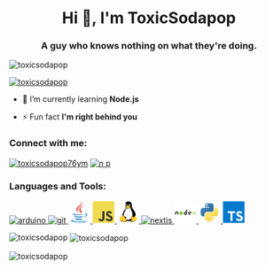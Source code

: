<h1 align="center">Hi 👋, I'm ToxicSodapop</h1>
<h3 align="center">A guy who knows nothing on what they're doing.</h3>

<p align="left"> <img src="https://komarev.com/ghpvc/?username=toxicsodapop&label=Profile%20views&color=0e75b6&style=flat" alt="toxicsodapop" /> </p>

<p align="left"> <a href="https://github.com/ryo-ma/github-profile-trophy"><img src="https://github-profile-trophy.vercel.app/?username=toxicsodapop" alt="toxicsodapop" /></a> </p>

- 🌱 I’m currently learning **Node.js**

- ⚡ Fun fact **I'm right behind you**

<h3 align="left">Connect with me:</h3>
<p align="left">
<a href="https://codesandbox.com/toxicsodapop76ym" target="blank"><img align="center" src="https://raw.githubusercontent.com/rahuldkjain/github-profile-readme-generator/master/src/images/icons/Social/codesandbox.svg" alt="toxicsodapop76ym" height="30" width="40" /></a>
<a href="https://www.leetcode.com/n p" target="blank"><img align="center" src="https://raw.githubusercontent.com/rahuldkjain/github-profile-readme-generator/master/src/images/icons/Social/leet-code.svg" alt="n p" height="30" width="40" /></a>
</p>

<h3 align="left">Languages and Tools:</h3>
<p align="left"> <a href="https://www.arduino.cc/" target="_blank" rel="noreferrer"> <img src="https://cdn.worldvectorlogo.com/logos/arduino-1.svg" alt="arduino" width="40" height="40"/> </a> <a href="https://git-scm.com/" target="_blank" rel="noreferrer"> <img src="https://www.vectorlogo.zone/logos/git-scm/git-scm-icon.svg" alt="git" width="40" height="40"/> </a> <a href="https://www.java.com" target="_blank" rel="noreferrer"> <img src="https://raw.githubusercontent.com/devicons/devicon/master/icons/java/java-original.svg" alt="java" width="40" height="40"/> </a> <a href="https://developer.mozilla.org/en-US/docs/Web/JavaScript" target="_blank" rel="noreferrer"> <img src="https://raw.githubusercontent.com/devicons/devicon/master/icons/javascript/javascript-original.svg" alt="javascript" width="40" height="40"/> </a> <a href="https://www.linux.org/" target="_blank" rel="noreferrer"> <img src="https://raw.githubusercontent.com/devicons/devicon/master/icons/linux/linux-original.svg" alt="linux" width="40" height="40"/> </a> <a href="https://nextjs.org/" target="_blank" rel="noreferrer"> <img src="https://cdn.worldvectorlogo.com/logos/nextjs-2.svg" alt="nextjs" width="40" height="40"/> </a> <a href="https://nodejs.org" target="_blank" rel="noreferrer"> <img src="https://raw.githubusercontent.com/devicons/devicon/master/icons/nodejs/nodejs-original-wordmark.svg" alt="nodejs" width="40" height="40"/> </a> <a href="https://www.python.org" target="_blank" rel="noreferrer"> <img src="https://raw.githubusercontent.com/devicons/devicon/master/icons/python/python-original.svg" alt="python" width="40" height="40"/> </a> <a href="https://www.typescriptlang.org/" target="_blank" rel="noreferrer"> <img src="https://raw.githubusercontent.com/devicons/devicon/master/icons/typescript/typescript-original.svg" alt="typescript" width="40" height="40"/> </a> </p>

<p><img align="left" src="https://github-readme-stats.vercel.app/api/top-langs?username=toxicsodapop&show_icons=true&locale=en&layout=compact" alt="toxicsodapop" /></p>

<p>&nbsp;<img align="center" src="https://github-readme-stats.vercel.app/api?username=toxicsodapop&show_icons=true&locale=en" alt="toxicsodapop" /></p>

<p><img align="center" src="https://github-readme-streak-stats.herokuapp.com/?user=toxicsodapop&" alt="toxicsodapop" /></p>
